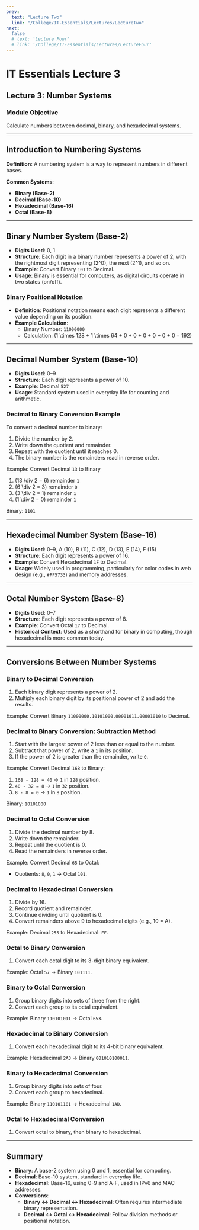 ```yaml
---
prev:
  text: "Lecture Two"
  link: "/College/IT-Essentials/Lectures/LectureTwo"
next:
  false
  # text: 'Lecture Four'
  # link: '/College/IT-Essentials/Lectures/LectureFour'
---
```


# IT Essentials Lecture 3

## Lecture 3: Number Systems

### Module Objective

Calculate numbers between decimal, binary, and hexadecimal systems.

---

## Introduction to Numbering Systems

**Definition**: A numbering system is a way to represent numbers in different bases.

**Common Systems**:

- **Binary (Base-2)**
- **Decimal (Base-10)**
- **Hexadecimal (Base-16)**
- **Octal (Base-8)**

---

## Binary Number System (Base-2)

- **Digits Used**: 0, 1
- **Structure**: Each digit in a binary number represents a power of 2, with the rightmost digit representing \(2^0\), the next \(2^1\), and so on.
- **Example**: Convert Binary `101` to Decimal.
- **Usage**: Binary is essential for computers, as digital circuits operate in two states (on/off).

### Binary Positional Notation

- **Definition**: Positional notation means each digit represents a different value depending on its position.
- **Example Calculation**:
  - Binary Number: `11000000`
  - Calculation: \(1 \times 128 + 1 \times 64 + 0 + 0 + 0 + 0 + 0 + 0 = 192\)

---

## Decimal Number System (Base-10)

- **Digits Used**: 0–9
- **Structure**: Each digit represents a power of 10.
- **Example**: Decimal `527`
- **Usage**: Standard system used in everyday life for counting and arithmetic.

### Decimal to Binary Conversion Example

To convert a decimal number to binary:

1. Divide the number by 2.
2. Write down the quotient and remainder.
3. Repeat with the quotient until it reaches 0.
4. The binary number is the remainders read in reverse order.

Example: Convert Decimal `13` to Binary

1. \(13 \div 2 = 6\) remainder `1`
2. \(6 \div 2 = 3\) remainder `0`
3. \(3 \div 2 = 1\) remainder `1`
4. \(1 \div 2 = 0\) remainder `1`

Binary: `1101`

---

## Hexadecimal Number System (Base-16)

- **Digits Used**: 0–9, A (10), B (11), C (12), D (13), E (14), F (15)
- **Structure**: Each digit represents a power of 16.
- **Example**: Convert Hexadecimal `1F` to Decimal.
- **Usage**: Widely used in programming, particularly for color codes in web design (e.g., `#FF5733`) and memory addresses.

---

## Octal Number System (Base-8)

- **Digits Used**: 0–7
- **Structure**: Each digit represents a power of 8.
- **Example**: Convert Octal `17` to Decimal.
- **Historical Context**: Used as a shorthand for binary in computing, though hexadecimal is more common today.

---

## Conversions Between Number Systems

### Binary to Decimal Conversion

1. Each binary digit represents a power of 2.
2. Multiply each binary digit by its positional power of 2 and add the results.

Example: Convert Binary `11000000.10101000.00001011.00001010` to Decimal.

### Decimal to Binary Conversion: Subtraction Method

1. Start with the largest power of 2 less than or equal to the number.
2. Subtract that power of 2, write a `1` in its position.
3. If the power of 2 is greater than the remainder, write `0`.

Example: Convert Decimal `168` to Binary:

1. `168 - 128 = 40` → `1` in `128` position.
2. `40 - 32 = 8` → `1` in `32` position.
3. `8 - 8 = 0` → `1` in `8` position.

Binary: `10101000`

### Decimal to Octal Conversion

1. Divide the decimal number by 8.
2. Write down the remainder.
3. Repeat until the quotient is 0.
4. Read the remainders in reverse order.

Example: Convert Decimal `65` to Octal:

- Quotients: `8`, `0`, `1` → Octal `101`.

### Decimal to Hexadecimal Conversion

1. Divide by 16.
2. Record quotient and remainder.
3. Continue dividing until quotient is 0.
4. Convert remainders above 9 to hexadecimal digits (e.g., 10 = A).

Example: Decimal `255` to Hexadecimal: `FF`.

### Octal to Binary Conversion

1. Convert each octal digit to its 3-digit binary equivalent.

Example: Octal `57` → Binary `101111`.

### Binary to Octal Conversion

1. Group binary digits into sets of three from the right.
2. Convert each group to its octal equivalent.

Example: Binary `110101011` → Octal `653`.

### Hexadecimal to Binary Conversion

1. Convert each hexadecimal digit to its 4-bit binary equivalent.

Example: Hexadecimal `2A3` → Binary `001010100011`.

### Binary to Hexadecimal Conversion

1. Group binary digits into sets of four.
2. Convert each group to hexadecimal.

Example: Binary `110101101` → Hexadecimal `1AD`.

### Octal to Hexadecimal Conversion

1. Convert octal to binary, then binary to hexadecimal.

---

## Summary

- **Binary**: A base-2 system using 0 and 1, essential for computing.
- **Decimal**: Base-10 system, standard in everyday life.
- **Hexadecimal**: Base-16, using 0-9 and A-F, used in IPv6 and MAC addresses.
- **Conversions**:
  - **Binary ↔ Decimal ↔ Hexadecimal**: Often requires intermediate binary representation.
  - **Decimal ↔ Octal ↔ Hexadecimal**: Follow division methods or positional notation.
